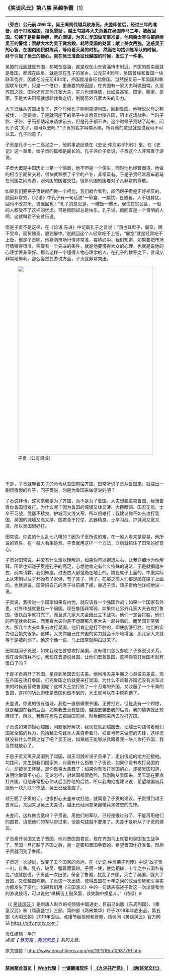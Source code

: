 ### 《笑谈风云》第八集 吴越争霸（1）
------------------------

<p>
 <strong>
  （旁白）公元前
 </strong>
 <strong>
  496
 </strong>
 <strong>
  年，吴王阖闾伐越兵败身死。夫差即位后，经过三年的准备，终于打败越国，报仇雪耻
 </strong>
 <strong>
  。越王勾践与大夫范蠡在吴国养马三年，被赦回国。勾践于是卧薪尝胆，苦心深谋，为灭亡吴国做军事准备。他贿赂太宰伯噽麻痹吴王的警惕；贡献大木为吴王做宫殿，耗尽吴国的财富；献上美女西施，迷惑吴王的心智，在国内则积财练兵，等待着灭吴的时机。
 </strong>
 <strong>
  然而在勾践训练军队的时候，终于引起了吴王的疑心。就在吴王准备征伐越国的时候，发生了一件事。
 </strong>
</p>
<p>
 吴国的北面就是齐国，都城在临淄，就是现在山东省淄博市附近。齐国的西南面就是鲁国，都城在曲阜，就是现在孔子的家乡。公元前485年，吴国曾经和鲁国一块联军伐齐，因此在公元前484年，齐国就准备征伐鲁国。当然报复前一年吴国和鲁国联军伐齐，只是一个借口，更重要的原因是，在齐国有一家大夫叫做田常，久擅齐国之政。国内还有其他几家大夫，实力也很强盛，比如说高家、国家、鲍家、晏家，于是大夫田常就想趁伐鲁之机，削弱另外几家大夫的实力。
</p>
<p>
 大军已经从齐国出发了，这个时候孔子刚刚周游列国，回到鲁国。他听说父母之邦被伐，一定要救，于是就问座下的弟子中谁愿意岀使齐国，阻止这场战争。当时子路、子张、子石都站起来请求前去，但是孔子都不许。这个时候子贡站了起来，问孔子说“夫子，赐可以去吗？”子贡的名字叫端木赐，所以他的意思就是说我可不可以去。孔子同意了。
</p>
<p>
 子贡是孔子七十二高足之一，他的事迹纪录在《史记‧仲尼弟子列传》里。在《史记》这一章里，给子贡的篇幅是最长的。孔子评价子贡说，子贡这个人非常善于游说。
</p>
<p>
 子贡大概是中国历史上第一个儒商，他不但是一个儒生，同时他也经营商道。他做的相当于期货交易，很快就积攒了千金的产业，非常富有。于是子贡经常高车驷马在列国之间周游，跟列国的国君交往。很多列国的国君对子贡非常的尊敬。
</p>
<p>
 如果我们要把子贡跟颜回做一个相比，我们就会看到，颜回跟子贡是正好相反的。颜回非常穷，《论语》中孔子有一句话说“一箪食、一瓢饮，在陋巷，人不堪其忧，回也不改其乐，贤哉回也！”孔子的意思是，一碗饭一碗水，居住在贫民区，一般的人都受不了这样的忧虑，可是颜回却总是快乐。孔子说，颜回真是一个贤明的人啊，这就叫君子安贫乐道。
</p>
<p>
 但是子贡不是这样，在《论语‧先进》中记载孔子之言说：“回也其庶乎，屡空。赐不受命，而货殖焉，臆则屡中。”说颜回这个人经常吃不上饭，“屡空”就是经常吃不上饭，但是子贡呢，他猜测市场行情非常准，每猜必中。我们知道，如果要把市场行情猜得很准，需要有一个先决的条件，就是他要懂得大众的心理，也就是说他的心理学要非常好。那么这样一个懂得人物心理学的人，在孔子的教导之下，言词又非常地犀利，那么当然在游说方面，子贡就非常突出。
</p>
<figure class="wp-caption aligncenter" id="attachment_10996906" style="width: 430px">
 <a href="http://i.epochtimes.com/assets/uploads/2019/01/1901231032161456.jpg">
  <img alt="" class="wp-image-10996906" height="600" src="http://i.epochtimes.com/assets/uploads/2019/01/1901231032161456.jpg" width="430"/>
 </a>
 <br/><figcaption class="wp-caption-text">
  子贡（公有领域）
 </figcaption><br/>
</figure><br/>
<p>
 于是，子贡就带着夫子的命令从鲁国前往齐国。田常听说子贡从鲁国来，就摆出一副很傲慢的样子，问子贡说，你是为鲁国来做游说的吧？
</p>
<p>
 子贡说非也，这次来我是为了齐国，而不是为了鲁国。大夫想要进攻鲁国，我想告诉你鲁国很难打。为什么呢？因为鲁国的城墙又矮又薄、大臣暗弱、国君无能、士卒不习战，武器不精良、护城河又浅又窄，所以很难打；我建议你不如去攻打吴国，吴国的城墙又高又厚、国君善于打仗、武器精良、士卒习战、护城河又宽又深，所以吴国很好打。
</p>
<p>
 田常说，你说的什么乱七八糟的？因为子贡所说的难，在一般人看来是容易，他所说的容易，在一般人看来是难。子贡就用这样一个方法，立刻就抓住了田常的好奇心。
</p>
<p>
 子贡对田常说，并没有什么难以理解的，如果你可以摒退左右，让我详细地为你解释。田常也知道子贡是孔子的高足，心想他肯定有什么特殊的说法，于是就摒退左右，前席请教。我们知道，过去古人都是跪在地上的，跪在席子上面的，中国实际上从宋朝以后才开始有了家俱，有了凳子、椅子，在那之前人们都是跪在席子上面的。也就是说，田常把自己的席子往前挪了挪，靠近子贡，请子贡给他详细地说一说。
</p>
<p>
 子贡说，我听说一个国家如果有内忧，就应该找一个强国作战；如果一个国家有外患，对外作战就要找一个弱国。现在鲁国非常弱，如果你让另外几家大夫去攻打鲁国，很快战争就打完了，而且这几家大夫会因此立下战功。他们一定会打胜，他们的声望就会起来，而我看大夫你是不想跟那几家大夫一起共事的。而吴国非常强大，那几个大夫如果去攻打吴国，他们肯定是打不胜的，即使能够打胜，他们的实力也会损失很多。这样，大夫你自己在齐国的实力就会不断地增强，那几家大夫就等于是被削弱了。他这个话一说，马上田常就明白过来了。
</p>
<p>
 田常就问子贡说，如果我现在要想攻打吴国，没有借口怎么办呢？子贡说没关系，现在请你按兵不动，我现在去游说吴国，让他们去救鲁国，这样你攻打吴国不就有借口了吗？
</p>
<p>
 于是子贡离开了齐国，星夜到吴国去见夫差。他利用夫差争霸之心游说夫差说，现在齐国在攻打鲁国，打完鲁国之后就要来打吴国，为什么不趁著齐国还没有派军过来的时候去营救鲁国呢？这样大王您打败了一个万乘的齐国，又收服了一个千乘的鲁国，这样的功业即使是晋国也做不到的，大王就可以在中原称霸了。
</p>
<p>
 夫差说，你说的很有道理，我也一直很痛恨齐国，正要打它，但是我有一个顾虑，就是越国在我的后面，如果我去营救鲁国，越国去袭击我的后方，我的情势就比较麻烦了。所以，我现在想先去把越国灭掉，然后翻回来再去攻打齐国。
</p>
<p>
 子贡说如果你担心越国，问题很好解决，我现在就到越国去，让越王勾践带着他们国家全部的兵力，包括越王勾践本人亲自牵着马、扛着弓箭来做您的先锋，这样您就没有什么后顾之忧了吧？吴王说，如果越王能够派兵跟着我一块儿攻打齐国，我当然就放心了。
</p>
<p>
 于是子贡又离开吴国到了越国，越王勾践听说子贡来了，走出很远的地方迎接他。勾践问，先生到我们国家来，对我有什么指教？子贡说，如果你没有攻打吴国的心，却被吴王怀疑，是你做事太愚蠢了；如果你有攻打吴国的心，却被吴国知道，说明你做事不小心。无论怎样，对越国都很危险。我刚刚从吴国来，吴王现在要攻打齐国，但他非常担心你从后面抄他的后路，所以我向他提建议说，希望越国派兵跟他一块儿联军作战，吴王已经答应了。
</p>
<p>
 越王聼了子贡的话，也很担心夫差来攻打他，就同意了子贡的建议。子贡得到越王首肯后，又回来见吴王夫差说，越王已经同意亲自带兵来做您的先锋。
</p>
<p>
 夫差问，这样做合适吗？子贡说，用他们的军队，已经是很过分了，不能再用他们的国君，请把他们的军队带过来，但是勾践就不要来了。夫差于是听从了子贡的建议。
</p>
<p>
 子贡离开吴国又去了晋国。他对晋国国君说，现在齐国马上就要和吴国发生战争了。吴国一旦打胜了齐国之后，是一定要和晋国争霸的，希望晋国作好准备。然后子贡就回到了鲁国。
</p>
<p>
 子贡这一次游说，改变了五个国家的命运。在《史记‧仲尼弟子列传》中说“故子贡一出，存鲁、乱齐、破吴、彊晋而霸越。子贡一使，使势相破，十年之中五国各有变。”也就是说，子贡这一次出使，保全了鲁国，扰乱了齐国，灭亡了吴国，强大了晋国，又使越国称霸。子贡这一次出使，使得五国在十年之间的政治形势和军事实力都发生了变化。如果我们用《三国演义》中的一句话来描述子贡这一次出使和他的游说技巧，可以说他“纵横舌上鼓风雷，谈笑胸中换星斗。”（待续）#
</p>
<p>
 （《
 <a href="http://www.epochtimes.com/gb/tag/%E7%AC%91%E8%B0%88%E9%A3%8E%E4%BA%91.html">
  笑谈风云
 </a>
 》是新唐人制作的视频版中国通史，目前已出版《东周列国》、《秦皇汉武》和《隋唐盛世》三部。第四部《两宋繁华》将于2018年年底出品，第五部《大明王朝》2019年面世。点播节目视频和音频，请访问《笑谈风云》官方网站
 <a href="https://xtfy.ntdtv.com" rel="noopener noreferrer" target="_blank">
  https://xtfy.ntdtv.com
 </a>
 ）
</p>
<p>
 责任编辑：毕卉
 <br/>
 <em>
  点阅【
  <span style="color: #000080;">
   <a href="http://www.epochtimes.com/gb/tag/%E7%AB%A0%E5%A4%A9%E4%BA%AE%EF%BC%9A%E7%AC%91%E8%AB%87%E9%A2%A8%E9%9B%B2.html" style="color: #000080;">
    章天亮：笑谈风云
   </a>
  </span>
  】系列文章。
 </em>
</p>

原文链接：http://www.epochtimes.com/gb/19/1/19/n10987751.htm


------------------------
#### [禁闻聚合首页](https://github.com/gfw-breaker/banned-news/blob/master/README.md) &nbsp;|&nbsp; [Web代理](https://github.com/gfw-breaker/open-proxy/blob/master/README.md) &nbsp;|&nbsp; [一键翻墙软件](https://github.com/gfw-breaker/nogfw/blob/master/README.md) &nbsp;|&nbsp; [《九评共产党》](https://github.com/gfw-breaker/9ping.md/blob/master/README.md#九评之一评共产党是什么) &nbsp;|&nbsp; [《解体党文化》](https://github.com/gfw-breaker/jtdwh.md/blob/master/README.md#绪论)